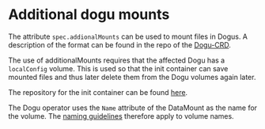 # Additional dogu mounts

The attribute `spec.addionalMounts` can be used to mount files in Dogus.
A description of the format can be found in the repo of the
[Dogu-CRD](https://github.com/cloudogu/k8s-dogu-lib/docs/operations/dogu_format_en.md##AdditionalMounts).

The use of additionalMounts requires that the affected Dogu has a `localConfig` volume.
This is used so that the init container can save mounted files and thus later delete them from the Dogu volumes again later.

The repository for the init container can be found [here](https://github.com/cloudogu/dogu-data-seeder).

The Dogu operator uses the `Name` attribute of the DataMount as the name for the volume.
The [naming guidelines](https://kubernetes.io/docs/concepts/overview/working-with-objects/names/#rfc-1035-label-names) therefore apply to volume names.
